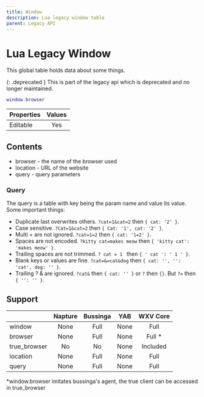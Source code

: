 ```yaml
---
title: Window
description: Lua legacy window table
parent: Legacy API
---
```

<!--markdownlint-disable md038-->
# Lua Legacy Window

This global table holds data about some things.

{: .deprecated }
This is part of the legacy api which is deprecated and no longer maintained.

```lua
window.browser
```

| Properties | Values |
| ---------- | :----: |
| Editable   | Yes    |

## Contents

- browser - the name of the browser used
- location - URL of the website
- query - query parameters

### Query

The query is a table with key being the param name and value its value. Some important things:

- Duplicate last overwrites others. `?cat=1&cat=2` then `{ cat: '2' }`.
- Case sensitive. `?Cat=1&cat=2` then `{ Cat: '1', cat: '2' }`.
- Multi = are not ignored. `?cat=1=2` then `{ cat: '1=2' }`.
- Spaces are not encoded. `?kitty cat=makes meow` then `{ 'kitty cat': 'makes meow' }`.
- Trailing spaces are not trimmed. `? cat = 1 ` then `{ ' cat ': ' 1 ' }`.
- Blank keys or values are fine. `?cat=&=cat&dog` then `{ cat: '', '': 'cat', dog: '' }`.
- Trailing ? & are ignored. `?cat&` then `{ cat: '' }` or `?` then `{}`. But `?=` then `{ '': '' }`.

## Support

|              | Napture | Bussinga | YAB      | WXV Core |
| ------------ | :-----: | :------: | :------: | :------: |
| window       | None    | Full     | None     | Full     |
| browser      | None    | Full     | None     | Full *   |
| true_browser | No      | No       | None     | Included |
| location     | None    | Full     | None     | Full     |
| query        | None    | Full     | None     | Full     |

*window.browser imitates bussinga's agent, the true client can be accessed in true_browser
